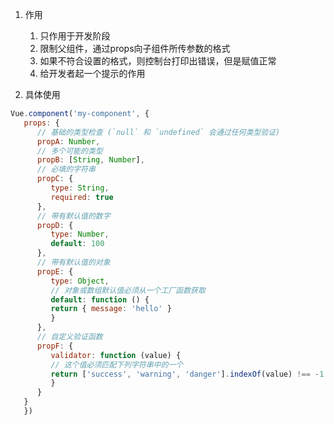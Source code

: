 

1. 作用
   1) 只作用于开发阶段
   2) 限制父组件，通过props向子组件所传参数的格式
   3) 如果不符合设置的格式，则控制台打印出错误，但是赋值正常
   4) 给开发者起一个提示的作用


2. 具体使用
```js
Vue.component('my-component', {
   props: {
      // 基础的类型检查 (`null` 和 `undefined` 会通过任何类型验证)
      propA: Number,
      // 多个可能的类型
      propB: [String, Number],
      // 必填的字符串
      propC: {
         type: String,
         required: true
      },
      // 带有默认值的数字
      propD: {
         type: Number,
         default: 100
      },
      // 带有默认值的对象
      propE: {
         type: Object,
         // 对象或数组默认值必须从一个工厂函数获取
         default: function () {
         return { message: 'hello' }
         }
      },
      // 自定义验证函数
      propF: {
         validator: function (value) {
         // 这个值必须匹配下列字符串中的一个
         return ['success', 'warning', 'danger'].indexOf(value) !== -1
         }
      }
   }
   })
```








